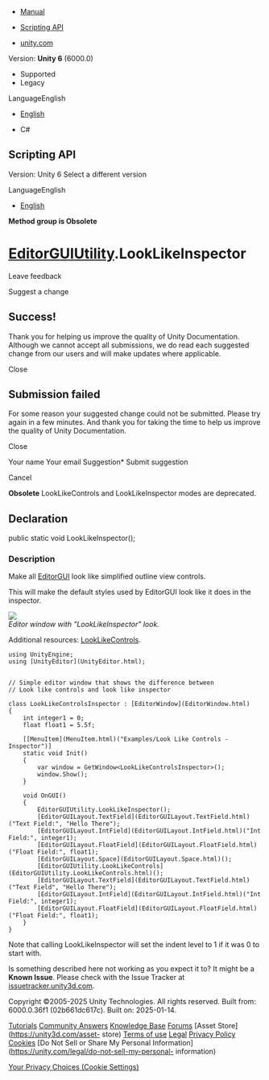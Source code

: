 [ ]()

  * [Manual](../Manual/index.html)
  * [Scripting API](../ScriptReference/index.html)

  * [unity.com](https://unity.com/)

Version: **Unity 6** (6000.0)

  * Supported
  * Legacy

LanguageEnglish

  * [English]()

  * C#

[ ](https://docs.unity3d.com)

## Scripting API

Version: Unity 6 Select a different version

LanguageEnglish

  * [English]()

**Method group is Obsolete**  

#  [EditorGUIUtility](EditorGUIUtility.html).LookLikeInspector

Leave feedback

Suggest a change

## Success!

Thank you for helping us improve the quality of Unity Documentation. Although
we cannot accept all submissions, we do read each suggested change from our
users and will make updates where applicable.

Close

## Submission failed

For some reason your suggested change could not be submitted. Please <a>try
again</a> in a few minutes. And thank you for taking the time to help us
improve the quality of Unity Documentation.

Close

Your name Your email Suggestion* Submit suggestion

Cancel

[ ]()

**Obsolete** LookLikeControls and LookLikeInspector modes are deprecated.

## Declaration

public static void LookLikeInspector();

### Description

Make all [EditorGUI](EditorGUI.html) look like simplified outline view
controls.

This will make the default styles used by EditorGUI look like it does in the
inspector.  
  
![](../StaticFiles/ScriptRefImages/EditorGUIUtilityLookLikeInspector.png)  
_Editor window with "LookLikeInspector" look._  
  
Additional resources:
[LookLikeControls](EditorGUIUtility.LookLikeControls.html).

    
    
    using UnityEngine;
    using [UnityEditor](UnityEditor.html);  
      
    
    // Simple editor window that shows the difference between
    // Look like controls and look like inspector  
      
    class LookLikeControlsInspector : [EditorWindow](EditorWindow.html)
    {
        int integer1 = 0;
        float float1 = 5.5f;  
      
        [[MenuItem](MenuItem.html)("Examples/Look Like Controls - Inspector")]
        static void Init()
        {
            var window = GetWindow<LookLikeControlsInspector>();
            window.Show();
        }  
      
        void OnGUI()
        {
            EditorGUIUtility.LookLikeInspector();
            [EditorGUILayout.TextField](EditorGUILayout.TextField.html)("Text Field:", "Hello There");
            [EditorGUILayout.IntField](EditorGUILayout.IntField.html)("Int Field:", integer1);
            [EditorGUILayout.FloatField](EditorGUILayout.FloatField.html)("Float Field:", float1);
            [EditorGUILayout.Space](EditorGUILayout.Space.html)();
            [EditorGUIUtility.LookLikeControls](EditorGUIUtility.LookLikeControls.html)();
            [EditorGUILayout.TextField](EditorGUILayout.TextField.html)("Text Field", "Hello There");
            [EditorGUILayout.IntField](EditorGUILayout.IntField.html)("Int Field:", integer1);
            [EditorGUILayout.FloatField](EditorGUILayout.FloatField.html)("Float Field:", float1);
        }
    }
    

Note that calling LookLikeInspector will set the indent level to 1 if it was 0
to start with.

Is something described here not working as you expect it to? It might be a
**Known Issue**. Please check with the Issue Tracker at
[issuetracker.unity3d.com](https://issuetracker.unity3d.com).

Copyright ©2005-2025 Unity Technologies. All rights reserved. Built from:
6000.0.36f1 (02b661dc617c). Built on: 2025-01-14.

[Tutorials](https://unity3d.com/learn) [Community
Answers](https://answers.unity3d.com) [Knowledge
Base](https://support.unity3d.com/hc/en-us)
[Forums](https://forum.unity3d.com) [Asset Store](https://unity3d.com/asset-
store) [Terms of use](https://docs.unity3d.com/Manual/TermsOfUse.html)
[Legal](https://unity.com/legal) [Privacy
Policy](https://unity.com/legal/privacy-policy)
[Cookies](https://unity.com/legal/cookie-policy) [Do Not Sell or Share My
Personal Information](https://unity.com/legal/do-not-sell-my-personal-
information)

[Your Privacy Choices (Cookie Settings)](javascript:void\(0\);)

